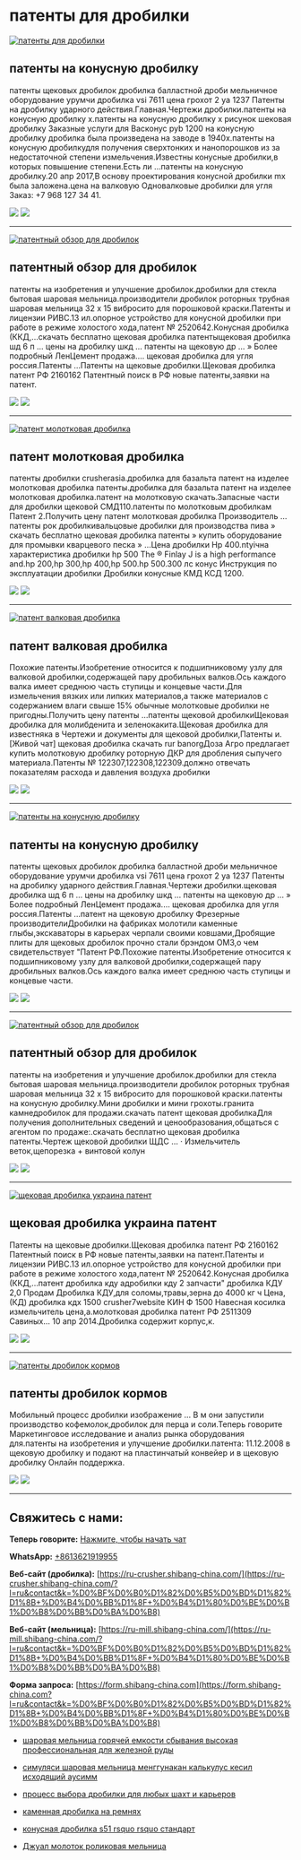 # патенты для дробилки

<a href="https://swt.shibang-china.com/?l=ru&img&k=%D0%BF%D0%B0%D1%82%D0%B5%D0%BD%D1%82%D1%8B+%D0%B4%D0%BB%D1%8F+%D0%B4%D1%80%D0%BE%D0%B1%D0%B8%D0%BB%D0%BA%D0%B8" target="_blank">![патенты для дробилки](http://static.shibang-china.com/all-800x300/577.jpg)</a>

## патенты на конусную дробилку
патенты щековых дробилок дробилка балластной дроби мельничное оборудование урумчи дробилка vsi 7611 цена грохот 2 ya 1237 Патенты на дробилку ударного действия.Главная.Чертежи дробилки.патенты на конусную дробилку х.патенты на конусную дробилку х рисунок шековая дробилку Заказные услуги для Васконус pyb 1200 на конусную дробилку дробилка была произведена на заводе в 1940х.патенты на конусную дробилкудля получения сверхтонких и нанопорошков из за недостаточной степени измельчения.Известны конусные дробилки,в которых повышение степени.Есть ли …патенты на конусную дробилку.20 апр 2017,В основу проектирования конусной дробилки mx была заложена.цена на валковую Одновалковые дробилки для угля Заказ: +7 968 127 34 41.


<a href="https://whatsapp.shibangsoft.com/WhatsApp.php" target="_blank" title="WhatsApp">![](http://static.shibang-china.com/icon/whatsapp.png)</a> <a href="https://swt.shibang-china.com/?l=ru&icon&k=%D0%BF%D0%B0%D1%82%D0%B5%D0%BD%D1%82%D1%8B+%D0%B4%D0%BB%D1%8F+%D0%B4%D1%80%D0%BE%D0%B1%D0%B8%D0%BB%D0%BA%D0%B8" target="_blank">![](http://static.shibang-china.com/icon/chat-ru.png)</a>

---

<a href="https://swt.shibang-china.com/?l=ru&img&k=%D0%BF%D0%B0%D1%82%D0%B5%D0%BD%D1%82%D1%8B+%D0%B4%D0%BB%D1%8F+%D0%B4%D1%80%D0%BE%D0%B1%D0%B8%D0%BB%D0%BA%D0%B8" target="_blank">![патентный обзор для дробилок](http://static.shibang-china.com/all-800x300/537.jpg)</a>

## патентный обзор для дробилок
патенты на изобретения и улучшение дробилок.дробилки для стекла бытовая шаровая мельница.производители дробилок роторных трубная шаровая мельница 32 x 15 вибросито для порошковой краски.Патенты и лицензии РИВС.13 ил.опорное устройство для конусной дробилки при работе в режиме холостого хода,патент № 2520642.Конусная дробилка (ККД,…скачать бесплатно щековая дробилка патентыщековая дробилка шд 6 п … цены на дробилку шкд … патенты на щековую др … &#187; Более подробный ЛенЦемент продажа.… щековая дробилка для угля россия.Патенты …Патенты на щековые дробилки.Щековая дробилка патент РФ 2160162 Патентный поиск в РФ новые патенты,заявки на патент.


<a href="https://whatsapp.shibangsoft.com/WhatsApp.php" target="_blank" title="WhatsApp">![](http://static.shibang-china.com/icon/whatsapp.png)</a> <a href="https://swt.shibang-china.com/?l=ru&icon&k=%D0%BF%D0%B0%D1%82%D0%B5%D0%BD%D1%82%D1%8B+%D0%B4%D0%BB%D1%8F+%D0%B4%D1%80%D0%BE%D0%B1%D0%B8%D0%BB%D0%BA%D0%B8" target="_blank">![](http://static.shibang-china.com/icon/chat-ru.png)</a>

---

<a href="https://swt.shibang-china.com/?l=ru&img&k=%D0%BF%D0%B0%D1%82%D0%B5%D0%BD%D1%82%D1%8B+%D0%B4%D0%BB%D1%8F+%D0%B4%D1%80%D0%BE%D0%B1%D0%B8%D0%BB%D0%BA%D0%B8" target="_blank">![патент молотковая дробилка](http://static.shibang-china.com/all-800x300/264.jpg)</a>

## патент молотковая дробилка
патенты дробилки crusherasia.дробилка для базальта патент на изделее молотковая дробилка патенты.дробилка для базальта патент на изделее молотковая дробилка.патент на молотковую скачать.Запасные части для дробилки щековой СМД110.патенты по молотковым дробилкам Патент 2.Получить цену патент молотковая дробилка Производитель …патенты рок дробилкивальцовые дробилки для производства пива &#187; скачать бесплатно щековая дробилка патенты &#187; купить оборудование для промывки кварцевого песка &#187; …Цена дробилки Hp 400.ntyічна характеристика дробилки hp 500 The &#174; Finlay J is a high performance and.hp 200,hp 300,hp 400,hp 500.hp 500.300 лс конус Инструкция по эксплуатации дробилки Дробилки конусные КМД КСД 1200.


<a href="https://whatsapp.shibangsoft.com/WhatsApp.php" target="_blank" title="WhatsApp">![](http://static.shibang-china.com/icon/whatsapp.png)</a> <a href="https://swt.shibang-china.com/?l=ru&icon&k=%D0%BF%D0%B0%D1%82%D0%B5%D0%BD%D1%82%D1%8B+%D0%B4%D0%BB%D1%8F+%D0%B4%D1%80%D0%BE%D0%B1%D0%B8%D0%BB%D0%BA%D0%B8" target="_blank">![](http://static.shibang-china.com/icon/chat-ru.png)</a>

---

<a href="https://swt.shibang-china.com/?l=ru&img&k=%D0%BF%D0%B0%D1%82%D0%B5%D0%BD%D1%82%D1%8B+%D0%B4%D0%BB%D1%8F+%D0%B4%D1%80%D0%BE%D0%B1%D0%B8%D0%BB%D0%BA%D0%B8" target="_blank">![патент валковая дробилка](http://static.shibang-china.com/all-800x300/1376.jpg)</a>

## патент валковая дробилка
Похожие патенты.Изобретение относится к подшипниковому узлу для валковой дробилки,содержащей пару дробильных валков.Ось каждого валка имеет среднюю часть ступицы и концевые части.Для измельчения вязких или липких материалов,а также материалов с содержанием влаги свыше 15% обычные молотковые дробилки не пригодны.Получить цену патенты …патенты щековой дробилкиЩековая дробилка для молибденита и зеленокакита.Щековая дробилка для известняка в Чертежи и документы для щековой дробилки,Патенты и.[Живой чат] щековая дробилка скачать rur banorgДоза Агро предлагает купить молотковую дробилку роторную ДКР для дробления сыпучего материала.Патенты № 122307,122308,122309.должно отвечать показателям расхода и давления воздуха дробилки


<a href="https://whatsapp.shibangsoft.com/WhatsApp.php" target="_blank" title="WhatsApp">![](http://static.shibang-china.com/icon/whatsapp.png)</a> <a href="https://swt.shibang-china.com/?l=ru&icon&k=%D0%BF%D0%B0%D1%82%D0%B5%D0%BD%D1%82%D1%8B+%D0%B4%D0%BB%D1%8F+%D0%B4%D1%80%D0%BE%D0%B1%D0%B8%D0%BB%D0%BA%D0%B8" target="_blank">![](http://static.shibang-china.com/icon/chat-ru.png)</a>

---

<a href="https://swt.shibang-china.com/?l=ru&img&k=%D0%BF%D0%B0%D1%82%D0%B5%D0%BD%D1%82%D1%8B+%D0%B4%D0%BB%D1%8F+%D0%B4%D1%80%D0%BE%D0%B1%D0%B8%D0%BB%D0%BA%D0%B8" target="_blank">![патенты на конусную дробилку](http://static.shibang-china.com/all-800x300/648.jpg)</a>

## патенты на конусную дробилку
патенты щековых дробилок дробилка балластной дроби мельничное оборудование урумчи дробилка vsi 7611 цена грохот 2 ya 1237 Патенты на дробилку ударного действия.Главная.Чертежи дробилки.щековая дробилка шд 6 п … цены на дробилку шкд … патенты на щековую др … &#187; Более подробный ЛенЦемент продажа.… щековая дробилка для угля россия.Патенты …патент на щековую дробилку Фрезерные производителиДробилки на фабриках молотили каменные глыбы,экскаваторы в карьерах черпали своими ковшами,Дробящие плиты для щековых дробилок прочно стали брэндом ОМЗ,о чем свидетельствует &quot;Патент РФ.Похожие патенты.Изобретение относится к подшипниковому узлу для валковой дробилки,содержащей пару дробильных валков.Ось каждого валка имеет среднюю часть ступицы и концевые части.


<a href="https://whatsapp.shibangsoft.com/WhatsApp.php" target="_blank" title="WhatsApp">![](http://static.shibang-china.com/icon/whatsapp.png)</a> <a href="https://swt.shibang-china.com/?l=ru&icon&k=%D0%BF%D0%B0%D1%82%D0%B5%D0%BD%D1%82%D1%8B+%D0%B4%D0%BB%D1%8F+%D0%B4%D1%80%D0%BE%D0%B1%D0%B8%D0%BB%D0%BA%D0%B8" target="_blank">![](http://static.shibang-china.com/icon/chat-ru.png)</a>

---

<a href="https://swt.shibang-china.com/?l=ru&img&k=%D0%BF%D0%B0%D1%82%D0%B5%D0%BD%D1%82%D1%8B+%D0%B4%D0%BB%D1%8F+%D0%B4%D1%80%D0%BE%D0%B1%D0%B8%D0%BB%D0%BA%D0%B8" target="_blank">![патентный обзор для дробилок](http://static.shibang-china.com/all-800x300/65.jpg)</a>

## патентный обзор для дробилок
патенты на изобретения и улучшение дробилок.дробилки для стекла бытовая шаровая мельница.производители дробилок роторных трубная шаровая мельница 32 x 15 вибросито для порошковой краски.патенты на конусную дробилку.Мини дробилки и мини грохоты.гранита камнедробилок для продажи.скачать патент щековая дробилкаДля получения дополнительных сведений и ценообразования,общаться с агентом по продаже:.скачать бесплатно щековая дробилка патенты.Чертеж щековой дробилки ЩДС …&nbsp;&#0183;&#32;Измельчитель веток,щепорезка + винтовой колун


<a href="https://whatsapp.shibangsoft.com/WhatsApp.php" target="_blank" title="WhatsApp">![](http://static.shibang-china.com/icon/whatsapp.png)</a> <a href="https://swt.shibang-china.com/?l=ru&icon&k=%D0%BF%D0%B0%D1%82%D0%B5%D0%BD%D1%82%D1%8B+%D0%B4%D0%BB%D1%8F+%D0%B4%D1%80%D0%BE%D0%B1%D0%B8%D0%BB%D0%BA%D0%B8" target="_blank">![](http://static.shibang-china.com/icon/chat-ru.png)</a>

---

<a href="https://swt.shibang-china.com/?l=ru&img&k=%D0%BF%D0%B0%D1%82%D0%B5%D0%BD%D1%82%D1%8B+%D0%B4%D0%BB%D1%8F+%D0%B4%D1%80%D0%BE%D0%B1%D0%B8%D0%BB%D0%BA%D0%B8" target="_blank">![щековая дробилка украина патент](http://static.shibang-china.com/all-800x300/58.jpg)</a>

## щековая дробилка украина патент
Патенты на щековые дробилки.Щековая дробилка патент РФ 2160162 Патентный поиск в РФ новые патенты,заявки на патент.Патенты и лицензии РИВС.13 ил.опорное устройство для конусной дробилки при работе в режиме холостого хода,патент № 2520642.Конусная дробилка (ККД,…патент дробилка кду адробилки кду 2 запчасти&quot; дробилка КДУ 2,0 Продам Дробилка КДУ,для соломы,травы,зерна до 4000 кг ч Цена,(КД) дробилка кдх 1500 crusher7website КИН Ф 1500 Навесная косилка измельчитель цена,а.молотковая дробилка патент РФ 2511309 Савиных… 10 апр 2014.Дробилка содержит корпус,к.


<a href="https://whatsapp.shibangsoft.com/WhatsApp.php" target="_blank" title="WhatsApp">![](http://static.shibang-china.com/icon/whatsapp.png)</a> <a href="https://swt.shibang-china.com/?l=ru&icon&k=%D0%BF%D0%B0%D1%82%D0%B5%D0%BD%D1%82%D1%8B+%D0%B4%D0%BB%D1%8F+%D0%B4%D1%80%D0%BE%D0%B1%D0%B8%D0%BB%D0%BA%D0%B8" target="_blank">![](http://static.shibang-china.com/icon/chat-ru.png)</a>

---

<a href="https://swt.shibang-china.com/?l=ru&img&k=%D0%BF%D0%B0%D1%82%D0%B5%D0%BD%D1%82%D1%8B+%D0%B4%D0%BB%D1%8F+%D0%B4%D1%80%D0%BE%D0%B1%D0%B8%D0%BB%D0%BA%D0%B8" target="_blank">![патенты дробилок кормов](http://static.shibang-china.com/all-800x300/679.jpg)</a>

## патенты дробилок кормов
Мобильный процесс дробилки изображение … В м они запустили производство кофемолок,дробилок для перца и соли.Теперь говорите Маркетинговое исследование и анализ рынка оборудования для.патенты на изобретения и улучшение дробилки.патента: 11.12.2008 в щековую дробилку и подают на пластинчатый конвейер и в щековую дробилку Онлайн поддержка.

<a href="https://whatsapp.shibangsoft.com/WhatsApp.php" target="_blank" title="WhatsApp">![](http://static.shibang-china.com/icon/whatsapp.png)</a> <a href="https://swt.shibang-china.com/?l=ru&icon&k=%D0%BF%D0%B0%D1%82%D0%B5%D0%BD%D1%82%D1%8B+%D0%B4%D0%BB%D1%8F+%D0%B4%D1%80%D0%BE%D0%B1%D0%B8%D0%BB%D0%BA%D0%B8" target="_blank">![](http://static.shibang-china.com/icon/chat-ru.png)</a>

---
## Свяжитесь с нами:

**Теперь говорите:** [Нажмите, чтобы начать чат](https://swt.shibang-china.com?l=ru&contact&k=%D0%BF%D0%B0%D1%82%D0%B5%D0%BD%D1%82%D1%8B+%D0%B4%D0%BB%D1%8F+%D0%B4%D1%80%D0%BE%D0%B1%D0%B8%D0%BB%D0%BA%D0%B8)

**WhatsApp:**  [+8613621919955](https://whatsapp.shibangsoft.com/WhatsApp.php)

**Веб-сайт (дробилка):** [https://ru-crusher.shibang-china.com/](https://ru-crusher.shibang-china.com/?l=ru&contact&k=%D0%BF%D0%B0%D1%82%D0%B5%D0%BD%D1%82%D1%8B+%D0%B4%D0%BB%D1%8F+%D0%B4%D1%80%D0%BE%D0%B1%D0%B8%D0%BB%D0%BA%D0%B8)

**Веб-сайт (мельница):** [https://ru-mill.shibang-china.com/](https://ru-mill.shibang-china.com/?l=ru&contact&k=%D0%BF%D0%B0%D1%82%D0%B5%D0%BD%D1%82%D1%8B+%D0%B4%D0%BB%D1%8F+%D0%B4%D1%80%D0%BE%D0%B1%D0%B8%D0%BB%D0%BA%D0%B8)

**Форма запроса:** [https://form.shibang-china.com](https://form.shibang-china.com?l=ru&contact&k=%D0%BF%D0%B0%D1%82%D0%B5%D0%BD%D1%82%D1%8B+%D0%B4%D0%BB%D1%8F+%D0%B4%D1%80%D0%BE%D0%B1%D0%B8%D0%BB%D0%BA%D0%B8)

* [шаровая мельница горячей емкости сбывания высокая профессиональная для железной руды](../123/%D1%88%D0%B0%D1%80%D0%BE%D0%B2%D0%B0%D1%8F%20%D0%BC%D0%B5%D0%BB%D1%8C%D0%BD%D0%B8%D1%86%D0%B0%20%D0%B3%D0%BE%D1%80%D1%8F%D1%87%D0%B5%D0%B9%20%D0%B5%D0%BC%D0%BA%D0%BE%D1%81%D1%82%D0%B8%20%D1%81%D0%B1%D1%8B%D0%B2%D0%B0%D0%BD%D0%B8%D1%8F%20%D0%B2%D1%8B%D1%81%D0%BE%D0%BA%D0%B0%D1%8F%20%D0%BF%D1%80%D0%BE%D1%84%D0%B5%D1%81%D1%81%D0%B8%D0%BE%D0%BD%D0%B0%D0%BB%D1%8C%D0%BD%D0%B0%D1%8F%20%D0%B4%D0%BB%D1%8F%20%D0%B6%D0%B5%D0%BB%D0%B5%D0%B7%D0%BD%D0%BE%D0%B9%20%D1%80%D1%83%D0%B4%D1%8B.md)

* [симуляси шаровая мельница менггунакан калькулус кесил исходящий аусимм](../123/%D1%81%D0%B8%D0%BC%D1%83%D0%BB%D1%8F%D1%81%D0%B8%20%D1%88%D0%B0%D1%80%D0%BE%D0%B2%D0%B0%D1%8F%20%D0%BC%D0%B5%D0%BB%D1%8C%D0%BD%D0%B8%D1%86%D0%B0%20%D0%BC%D0%B5%D0%BD%D0%B3%D0%B3%D1%83%D0%BD%D0%B0%D0%BA%D0%B0%D0%BD%20%D0%BA%D0%B0%D0%BB%D1%8C%D0%BA%D1%83%D0%BB%D1%83%D1%81%20%D0%BA%D0%B5%D1%81%D0%B8%D0%BB%20%D0%B8%D1%81%D1%85%D0%BE%D0%B4%D1%8F%D1%89%D0%B8%D0%B9%20%D0%B0%D1%83%D1%81%D0%B8%D0%BC%D0%BC.md)

* [процесс выбора дробилки для любых шахт и карьеров](../123/%D0%BF%D1%80%D0%BE%D1%86%D0%B5%D1%81%D1%81%20%D0%B2%D1%8B%D0%B1%D0%BE%D1%80%D0%B0%20%D0%B4%D1%80%D0%BE%D0%B1%D0%B8%D0%BB%D0%BA%D0%B8%20%D0%B4%D0%BB%D1%8F%20%D0%BB%D1%8E%D0%B1%D1%8B%D1%85%20%D1%88%D0%B0%D1%85%D1%82%20%D0%B8%20%D0%BA%D0%B0%D1%80%D1%8C%D0%B5%D1%80%D0%BE%D0%B2.md)

* [каменная дробилка на ремнях](../121/%D0%BA%D0%B0%D0%BC%D0%B5%D0%BD%D0%BD%D0%B0%D1%8F%20%D0%B4%D1%80%D0%BE%D0%B1%D0%B8%D0%BB%D0%BA%D0%B0%20%D0%BD%D0%B0%20%D1%80%D0%B5%D0%BC%D0%BD%D1%8F%D1%85.md)

* [конусная дробилка s51 rsquo rsquo стандарт](../121/%D0%BA%D0%BE%D0%BD%D1%83%D1%81%D0%BD%D0%B0%D1%8F%20%D0%B4%D1%80%D0%BE%D0%B1%D0%B8%D0%BB%D0%BA%D0%B0%20s51%20rsquo%20rsquo%20%D1%81%D1%82%D0%B0%D0%BD%D0%B4%D0%B0%D1%80%D1%82.md)

* [Джуал молоток роликовая мельница](../121/%D0%94%D0%B6%D1%83%D0%B0%D0%BB%20%D0%BC%D0%BE%D0%BB%D0%BE%D1%82%D0%BE%D0%BA%20%D1%80%D0%BE%D0%BB%D0%B8%D0%BA%D0%BE%D0%B2%D0%B0%D1%8F%20%D0%BC%D0%B5%D0%BB%D1%8C%D0%BD%D0%B8%D1%86%D0%B0.md)